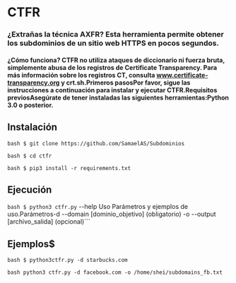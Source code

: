 # CTFR

### ¿Extrañas la técnica AXFR? Esta herramienta permite obtener los subdominios de un sitio web HTTPS en pocos segundos.

#### ¿Cómo funciona? CTFR no utiliza ataques de diccionario ni fuerza bruta, simplemente abusa de los registros de Certificate Transparency. Para más información sobre los registros CT, consulta www.certificate-transparency.org y crt.sh.Primeros pasosPor favor, sigue las instrucciones a continuación para instalar y ejecutar CTFR.Requisitos previosAsegúrate de tener instaladas las siguientes herramientas:Python 3.0 o posterior.

## Instalación

```bash $ git clone https://github.com/SamaelAS/Subdominios```

```bash $ cd ctfr```

```bash $ pip3 install -r requirements.txt```

## Ejecución

```bash $ python3 ctfr.py```
--help Uso Parámetros y ejemplos de uso.Parámetros-d --domain [dominio_objetivo] (obligatorio)
-o --output [archivo_salida] (opcional)```

## Ejemplos$  

```bash $ python3ctfr.py -d starbucks.com```

```bash python3 ctfr.py -d facebook.com -o /home/shei/subdomains_fb.txt```
